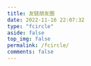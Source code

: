 ```yaml
---
title: 友链朋友圈
date: 2022-11-16 22:07:32
type: "fcircle"
aside: false
top_img: false
permalink: /fcircle/
comments: false
---
```

